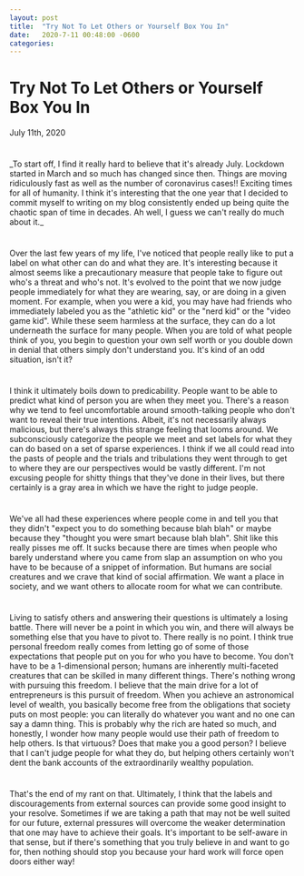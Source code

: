 ```yaml
---
layout: post
title:  "Try Not To Let Others or Yourself Box You In"
date:   2020-7-11 00:48:00 -0600
categories: 
---
```


# Try Not To Let Others or Yourself Box You In
July 11th, 2020
<hr style="height:10px; visibility:hidden;" />
_To start off, I find it really hard to believe that it's already July. Lockdown started in March and so much has changed since then. Things are moving ridiculously fast as well as the number of coronavirus cases!! Exciting times for all of humanity. I think it's interesting that the one year that I decided to commit myself to writing on my blog consistently ended up being quite the chaotic span of time in decades. Ah well, I guess we can't really do much about it._

<hr style="height:10px; visibility:hidden;" />
Over the last few years of my life, I've noticed that people really like to put a label on what other can do and what they are. It's interesting because it almost seems like a precautionary measure that people take to figure out who's a threat and who's not. It's evolved to the point that we now judge people immediately for what they are wearing, say, or are doing in a given moment. For example, when you were a kid, you may have had friends who immediately labeled you as the "athletic kid" or the "nerd kid" or the "video game kid". While these seem harmless at the surface, they can do a lot underneath the surface for many people. When you are told of what people think of you, you begin to question your own self worth or you double down in denial that others simply don't understand you. It's kind of an odd situation, isn't it?

<hr style="height:10px; visibility:hidden;" />
I think it ultimately boils down to predicability. People want to be able to predict what kind of person you are when they meet you. There's a reason why we tend to feel uncomfortable around smooth-talking people who don't want to reveal their true intentions. Albeit, it's not necessarily always malicious, but there's always this strange feeling that looms around. We subconsciously categorize the people we meet and set labels for what they can do based on a set of sparse experiences. I think if we all could read into the pasts of people and the trials and tribulations they went through to get to where they are our perspectives would be vastly different. I'm not excusing people for shitty things that they've done in their lives, but there certainly is a gray area in which we have the right to judge people.

<hr style="height:10px; visibility:hidden;" />
We've all had these experiences where people come in and tell you that they didn't "expect you to do something because blah blah" or maybe because they "thought you were smart because blah blah". Shit like this really pisses me off. It sucks because there are times when people who barely understand where you came from slap an assumption on who you have to be because of a snippet of information. But humans are social creatures and we crave that kind of social affirmation. We want a place in society, and we want others to allocate room for what we can contribute. 

<hr style="height:10px; visibility:hidden;" />
Living to satisfy others and answering their questions is ultimately a losing battle. There will never be a point in which you win, and there will always be something else that you have to pivot to. There really is no point. I think true personal freedom really comes from letting go of some of those expectations that people put on you for who you have to become. You don't have to be a 1-dimensional person; humans are inherently multi-faceted creatures that can be skilled in many different things. There's nothing wrong with pursuing this freedom. I believe that the main drive for a lot of entrepreneurs is this pursuit of freedom. When you achieve an astronomical level of wealth, you basically become free from the obligations that society puts on most people: you can literally do whatever you want and no one can say a damn thing. This is probably why the rich are hated so much, and honestly, I wonder how many people would use their path of freedom to help others. Is that virtuous? Does that make you a good person? I believe that I can't judge people for what they do, but helping others certainly won't dent the bank accounts of the extraordinarily wealthy population.

<hr style="height:10px; visibility:hidden;" />
That's the end of my rant on that. Ultimately, I think that the labels and discouragements from external sources can provide some good insight to your resolve. Sometimes if we are taking a path that may not be well suited for our future, external pressures will overcome the weaker determination that one may have to achieve their goals. It's important to be self-aware in that sense, but if there's something that you truly believe in and want to go for, then nothing should stop you because your hard work will force open doors either way!
